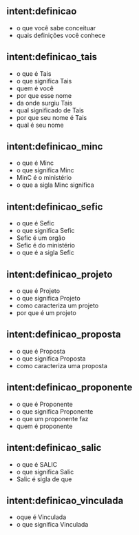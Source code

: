 <!-- Definições -->
## intent:definicao
- o que você sabe conceituar
- quais definições você conhece

## intent:definicao_tais
- o que é Tais
- o que significa Tais
- quem é você
- por que esse nome
- da onde surgiu Tais
- qual significado de Tais
- por que seu nome é Tais
- qual é seu nome

## intent:definicao_minc
- o que é Minc
- o que significa Minc
- MinC é o ministério
- o que a sigla Minc significa

## intent:definicao_sefic
- o que é Sefic
- o que significa Sefic
- Sefic é um orgão
- Sefic é do ministério
- o que é a sigla Sefic 

## intent:definicao_projeto
- o que é Projeto
- o que significa Projeto
- como caracteriza um projeto
- por que é um projeto

## intent:definicao_proposta
- o que é Proposta
- o que significa Proposta
- como caracteriza uma proposta

## intent:definicao_proponente
- o que é Proponente
- o que significa Proponente
- o que um proponente faz
- quem é proponente

## intent:definicao_salic
- o que é SALIC
- o que significa Salic
- Salic é sigla de que

## intent:definicao_vinculada
- oque é Vinculada
- o que significa Vinculada
